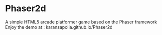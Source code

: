 # Phaser2d
A simple HTML5 arcade platformer game based on the Phaser framework 
Enjoy the demo at : karansapolia.github.io/Phaser2d
